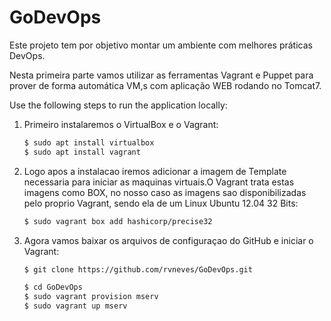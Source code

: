 # GoDevOps

Este projeto tem por objetivo montar um ambiente com melhores práticas DevOps. 

Nesta primeira parte vamos utilizar as ferramentas Vagrant e Puppet para prover de forma automática VM,s com aplicação WEB rodando no Tomcat7. 
 

Use the following steps to run the application locally:

1. Primeiro instalaremos o VirtualBox e o Vagrant:
    ```bash
    $ sudo apt install virtualbox
    $ sudo apt install vagrant
    ```

2. Logo apos a instalacao iremos adicionar a imagem de Template necessaria para iniciar as maquinas virtuais.O Vagrant trata estas imagens como BOX, no nosso caso as imagens sao disponibilizadas pelo proprio Vagrant, sendo ela de um Linux Ubuntu 12.04 32 Bits:
    ```bash
    $ sudo vagrant box add hashicorp/precise32
    ```
    
3. Agora vamos baixar os arquivos de configuraçao do GitHub e iniciar o Vagrant:

    ```bash
    $ git clone https://github.com/rvneves/GoDevOps.git
    ```
    ```bash
    $ cd GoDevOps
    $ sudo vagrant provision mserv
    $ sudo vagrant up mserv
    ```
    
    
